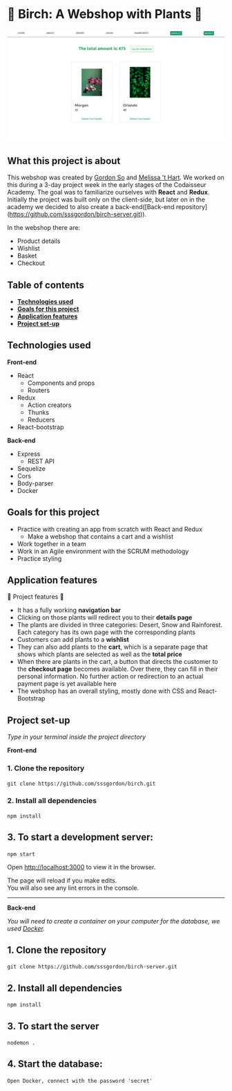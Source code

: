 # :evergreen_tree: Birch: A Webshop with Plants :evergreen_tree:

![basket page](https://github.com/sssgordon/birch/blob/development/public/screenshot.png)

## What this project is about 
This webshop was created by [Gordon So](https://github.com/sssgordon) and [Melissa 't Hart](https://github.com/MelissaDTH). We worked on this during a 3-day project week in the early stages of the Codaisseur Academy. The goal was to familiarize ourselves with **React** and **Redux**. Initially the project was built only on the client-side, but later on in the academy we decided to also create a back-end([Back-end repository] (https://github.com/sssgordon/birch-server.git)).

In the webshop there are:
 * Product details
 * Wishlist
 * Basket
 * Checkout

## Table of contents 
- **[Technologies used](#technologies-used)**
- **[Goals for this project](#goals-for-this-project)**
- **[Application features](#application-features)**
- **[Project set-up](#project-set-up)**

## Technologies used 

<b>Front-end</b>
  * React
      * Components and props
      * Routers
  * Redux
      * Action creators
      * Thunks
      * Reducers
  * React-bootstrap

<b>Back-end</b>
  * Express
      * REST API
  * Sequelize
  * Cors
  * Body-parser
  * Docker
  
## Goals for this project

* Practice with creating an app from scratch with React and Redux
    * Make a webshop that contains a cart and a wishlist
* Work together in a team
* Work in an Agile environment with the SCRUM methodology
* Practice styling

## Application features

 :floppy_disk: Project features :floppy_disk:

  * It has a fully working **navigation bar**
  * Clicking on those plants will redirect you to their **details page**
  * The plants are divided in three categories: Desert, Snow and Rainforest. Each category has its own page with the corresponding plants
  * Customers can add plants to a **wishlist**
  * They can also add plants to the **cart**, which is a separate page that shows which plants are selected as well as the **total price**
  * When there are plants in the cart, a button that directs the customer to the **checkout page** becomes available. Over there, they can fill in their personal information. No further action or redirection to an actual payment page is yet available here
  * The webshop has an overall styling, mostly done with CSS and React-Bootstrap

## Project set-up
<i>Type in your terminal inside the project directory</i>

<b>Front-end</b>

### 1. Clone the repository
```
git clone https://github.com/sssgordon/birch.git
```

### 2. Install all dependencies 
```
npm install
```

## 3. To start a development server:

``` 
npm start
```

Open [http://localhost:3000](http://localhost:3000) to view it in the browser.

The page will reload if you make edits.<br />
You will also see any lint errors in the console.

<hr>
<b>Back-end</b>

<i> You will need to create a container on your computer for the database, we used [Docker](http://docker.com/).</i>

## 1. Clone the repository 
```
git clone https://github.com/sssgordon/birch-server.git
```

## 2. Install all dependencies
```
npm install
```

## 3. To start the server

``` 
nodemon .
```

## 4. Start the database:

``` 
Open Docker, connect with the password 'secret'
```

